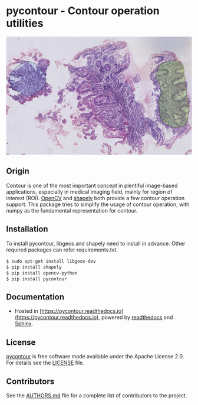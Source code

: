 # **pycontour - Contour operation utilities**

<img src="./docs/media/wsi-mucosa-tissue.png" width="800" height="320" alt="Banner">


## Origin
Contour is one of the most important concept in plentiful image-based applications, especially in medical imaging field, mainly for region of interest (ROI). [OpenCV](http://opencv-python-tutroals.readthedocs.io/en/latest/py_tutorials/py_tutorials.html) and [shapely](http://shapely.readthedocs.io/en/stable/manual.html) both provide a few contour operation support. This package tries to simplify the usage of contour operation, with numpy as the fundamental representation for contour.


## Installation
To install pycontour, libgeos and shapely need to install in advance. Other required packages can refer requirements.txt.
```
$ sudo apt-get install libgeos-dev
$ pip install shapely
$ pip install opencv-python
$ pip install pycontour
```

## Documentation
* Hosted in [https://pycontour.readthedocs.io](https://pycontour.readthedocs.io), powered by [readthedocs](https://readthedocs.org) and
[Sphinx](http://www.sphinx-doc.org).


## License
[pycontour](https://github.com/PingjunChen/pycontour) is free software made available under the Apache License 2.0. For details see the [LICENSE](LICENSE) file.

## Contributors
See the [AUTHORS.md](AUTHORS.md) file for a complete list of contributors to the project.
